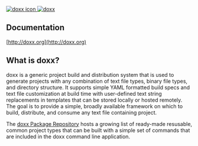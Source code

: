 <a href="http://doxx.org"><img src="https://raw.githubusercontent.com/chrissimpkins/doxx-docs-server/master/img/target-64.png" alt="doxx icon">  <img src="https://raw.githubusercontent.com/chrissimpkins/doxx-docs-server/master/img/doxx-header.png" alt="doxx"></a>

## Documentation

[http://doxx.org](http://doxx.org)

## What is doxx?

doxx is a generic project build and distribution system that is used to generate projects with any combination of text file types, binary file types, and directory structure. It supports simple YAML formatted build specs and text file customization at build time with user-defined text string replacements in templates that can be stored locally or hosted remotely. The goal is to provide a simple, broadly available framework on which to build, distribute, and consume any text file containing project.

The [doxx Package Repository](https://github.com/doxx-repo) hosts a growing list of ready-made resusable, common project types that can be built with a simple set of commands that are included in the doxx command line application.